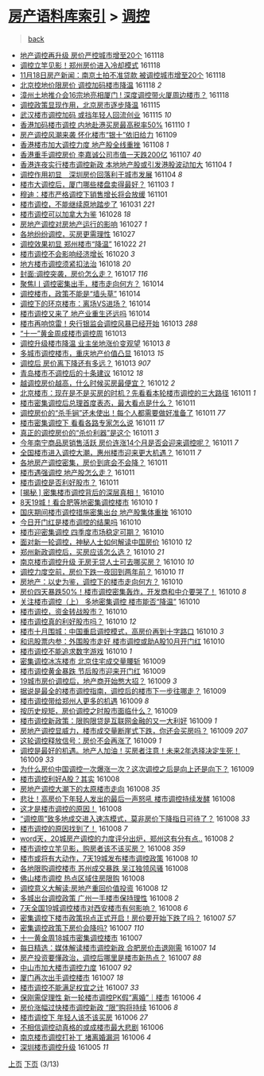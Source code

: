 [房产语料库索引](../../README.md)  > [调控](调控.md)
====
> [back](../README.md)

- [地产调控再升级 房价严控城市增至20个](http://jkwz.applinzi.com/ittc/6901896656575792133.html#%E5%9C%B0%E4%BA%A7%E8%B0%83%E6%8E%A7%E5%86%8D%E5%8D%87%E7%BA%A7+%E6%88%BF%E4%BB%B7%E4%B8%A5%E6%8E%A7%E5%9F%8E%E5%B8%82%E5%A2%9E%E8%87%B320%E4%B8%AA) 161118  
- [调控立竿见影！郑州房价进入冷却模式](http://jkwz.applinzi.com/ittc/6901888719694332932.html#%E8%B0%83%E6%8E%A7%E7%AB%8B%E7%AB%BF%E8%A7%81%E5%BD%B1%EF%BC%81%E9%83%91%E5%B7%9E%E6%88%BF%E4%BB%B7%E8%BF%9B%E5%85%A5%E5%86%B7%E5%8D%B4%E6%A8%A1%E5%BC%8F) 161118  
- [11月18日房产新闻：南京土拍不准贷款 被调控城市增至20个](http://jkwz.applinzi.com/ittc/6901863042471429125.html#11%E6%9C%8818%E6%97%A5%E6%88%BF%E4%BA%A7%E6%96%B0%E9%97%BB%EF%BC%9A%E5%8D%97%E4%BA%AC%E5%9C%9F%E6%8B%8D%E4%B8%8D%E5%87%86%E8%B4%B7%E6%AC%BE+%E8%A2%AB%E8%B0%83%E6%8E%A7%E5%9F%8E%E5%B8%82%E5%A2%9E%E8%87%B320%E4%B8%AA) 161118  
- [北京控地价限房价 调控加码楼市降温](http://jkwz.applinzi.com/ittc/6901766479669625861.html#%E5%8C%97%E4%BA%AC%E6%8E%A7%E5%9C%B0%E4%BB%B7%E9%99%90%E6%88%BF%E4%BB%B7+%E8%B0%83%E6%8E%A7%E5%8A%A0%E7%A0%81%E6%A5%BC%E5%B8%82%E9%99%8D%E6%B8%A9) 161118 *2* 
- [漳州土地推介会16宗地亮相厦门 ! 深度调控带火厦周边楼市？](http://jkwz.applinzi.com/ittc/6901755200494109701.html#%E6%BC%B3%E5%B7%9E%E5%9C%9F%E5%9C%B0%E6%8E%A8%E4%BB%8B%E4%BC%9A16%E5%AE%97%E5%9C%B0%E4%BA%AE%E7%9B%B8%E5%8E%A6%E9%97%A8+%21+%E6%B7%B1%E5%BA%A6%E8%B0%83%E6%8E%A7%E5%B8%A6%E7%81%AB%E5%8E%A6%E5%91%A8%E8%BE%B9%E6%A5%BC%E5%B8%82%EF%BC%9F) 161118  
- [调控政策显现作用，北京房市逐步降温](http://jkwz.applinzi.com/ittc/6900734785780974597.html#%E8%B0%83%E6%8E%A7%E6%94%BF%E7%AD%96%E6%98%BE%E7%8E%B0%E4%BD%9C%E7%94%A8%EF%BC%8C%E5%8C%97%E4%BA%AC%E6%88%BF%E5%B8%82%E9%80%90%E6%AD%A5%E9%99%8D%E6%B8%A9) 161115  
- [武汉楼市调控加码 或挡年轻人回流创业](http://jkwz.applinzi.com/ittc/6900694701534872580.html#%E6%AD%A6%E6%B1%89%E6%A5%BC%E5%B8%82%E8%B0%83%E6%8E%A7%E5%8A%A0%E7%A0%81+%E6%88%96%E6%8C%A1%E5%B9%B4%E8%BD%BB%E4%BA%BA%E5%9B%9E%E6%B5%81%E5%88%9B%E4%B8%9A) 161115 *10* 
- [香港加码楼市调控 内地赴港买房最高税率50%](http://jkwz.applinzi.com/ittc/6898929468776645636.html#%E9%A6%99%E6%B8%AF%E5%8A%A0%E7%A0%81%E6%A5%BC%E5%B8%82%E8%B0%83%E6%8E%A7+%E5%86%85%E5%9C%B0%E8%B5%B4%E6%B8%AF%E4%B9%B0%E6%88%BF%E6%9C%80%E9%AB%98%E7%A8%8E%E7%8E%8750%25) 161110 *1* 
- [房产调控风潮来袭 怀化楼市“银十”依旧给力](http://jkwz.applinzi.com/ittc/6898309167365751813.html#%E6%88%BF%E4%BA%A7%E8%B0%83%E6%8E%A7%E9%A3%8E%E6%BD%AE%E6%9D%A5%E8%A2%AD+%E6%80%80%E5%8C%96%E6%A5%BC%E5%B8%82%E2%80%9C%E9%93%B6%E5%8D%81%E2%80%9D%E4%BE%9D%E6%97%A7%E7%BB%99%E5%8A%9B) 161109  
- [香港楼市加大调控力度 地产股全线重挫](http://jkwz.applinzi.com/ittc/6897954712854217732.html#%E9%A6%99%E6%B8%AF%E6%A5%BC%E5%B8%82%E5%8A%A0%E5%A4%A7%E8%B0%83%E6%8E%A7%E5%8A%9B%E5%BA%A6+%E5%9C%B0%E4%BA%A7%E8%82%A1%E5%85%A8%E7%BA%BF%E9%87%8D%E6%8C%AB) 161108 *1* 
- [香港重手调控房价 李嘉诚公司市值一天跌200亿](http://jkwz.applinzi.com/ittc/6897846041260327940.html#%E9%A6%99%E6%B8%AF%E9%87%8D%E6%89%8B%E8%B0%83%E6%8E%A7%E6%88%BF%E4%BB%B7+%E6%9D%8E%E5%98%89%E8%AF%9A%E5%85%AC%E5%8F%B8%E5%B8%82%E5%80%BC%E4%B8%80%E5%A4%A9%E8%B7%8C200%E4%BA%BF) 161107 *40* 
- [香港连夜实行楼市调控新政 本地地产股或引发港股波动加大](http://jkwz.applinzi.com/ittc/6896748243802653701.html#%E9%A6%99%E6%B8%AF%E8%BF%9E%E5%A4%9C%E5%AE%9E%E8%A1%8C%E6%A5%BC%E5%B8%82%E8%B0%83%E6%8E%A7%E6%96%B0%E6%94%BF+%E6%9C%AC%E5%9C%B0%E5%9C%B0%E4%BA%A7%E8%82%A1%E6%88%96%E5%BC%95%E5%8F%91%E6%B8%AF%E8%82%A1%E6%B3%A2%E5%8A%A8%E5%8A%A0%E5%A4%A7) 161104 *1* 
- [调控作用初显　深圳房价回落利于城市发展](http://jkwz.applinzi.com/ittc/6896399268570465284.html#%E8%B0%83%E6%8E%A7%E4%BD%9C%E7%94%A8%E5%88%9D%E6%98%BE%E3%80%80%E6%B7%B1%E5%9C%B3%E6%88%BF%E4%BB%B7%E5%9B%9E%E8%90%BD%E5%88%A9%E4%BA%8E%E5%9F%8E%E5%B8%82%E5%8F%91%E5%B1%95) 161104 *8* 
- [楼市大调控后，厦门哪些楼盘卖得最好？](http://jkwz.applinzi.com/ittc/6896198183436157956.html#%E6%A5%BC%E5%B8%82%E5%A4%A7%E8%B0%83%E6%8E%A7%E5%90%8E%EF%BC%8C%E5%8E%A6%E9%97%A8%E5%93%AA%E4%BA%9B%E6%A5%BC%E7%9B%98%E5%8D%96%E5%BE%97%E6%9C%80%E5%A5%BD%EF%BC%9F) 161103 *1* 
- [穆迪：楼市严格调控下销售增长将会放缓](http://jkwz.applinzi.com/ittc/6895597520020833284.html#%E7%A9%86%E8%BF%AA%EF%BC%9A%E6%A5%BC%E5%B8%82%E4%B8%A5%E6%A0%BC%E8%B0%83%E6%8E%A7%E4%B8%8B%E9%94%80%E5%94%AE%E5%A2%9E%E9%95%BF%E5%B0%86%E4%BC%9A%E6%94%BE%E7%BC%93) 161101  
- [楼市调控，不能继续原地踏步了](http://jkwz.applinzi.com/ittc/6894980476321661957.html#%E6%A5%BC%E5%B8%82%E8%B0%83%E6%8E%A7%EF%BC%8C%E4%B8%8D%E8%83%BD%E7%BB%A7%E7%BB%AD%E5%8E%9F%E5%9C%B0%E8%B8%8F%E6%AD%A5%E4%BA%86) 161031 *221* 
- [楼市调控可以加拿大为鉴](http://jkwz.applinzi.com/ittc/6893956451524936708.html#%E6%A5%BC%E5%B8%82%E8%B0%83%E6%8E%A7%E5%8F%AF%E4%BB%A5%E5%8A%A0%E6%8B%BF%E5%A4%A7%E4%B8%BA%E9%89%B4) 161028 *18* 
- [房地产调控对房地产运行的影响](http://jkwz.applinzi.com/ittc/6893705509860803588.html#%E6%88%BF%E5%9C%B0%E4%BA%A7%E8%B0%83%E6%8E%A7%E5%AF%B9%E6%88%BF%E5%9C%B0%E4%BA%A7%E8%BF%90%E8%A1%8C%E7%9A%84%E5%BD%B1%E5%93%8D) 161027 *1* 
- [各地纷纷调控，买房更需理性](http://jkwz.applinzi.com/ittc/6893702887711966213.html#%E5%90%84%E5%9C%B0%E7%BA%B7%E7%BA%B7%E8%B0%83%E6%8E%A7%EF%BC%8C%E4%B9%B0%E6%88%BF%E6%9B%B4%E9%9C%80%E7%90%86%E6%80%A7) 161027  
- [调控效果初显 郑州楼市“降温”](http://jkwz.applinzi.com/ittc/6891823893450327044.html#%E8%B0%83%E6%8E%A7%E6%95%88%E6%9E%9C%E5%88%9D%E6%98%BE+%E9%83%91%E5%B7%9E%E6%A5%BC%E5%B8%82%E2%80%9C%E9%99%8D%E6%B8%A9%E2%80%9D) 161022 *21* 
- [楼市调控不会影响经济增长](http://jkwz.applinzi.com/ittc/6890971153815831556.html#%E6%A5%BC%E5%B8%82%E8%B0%83%E6%8E%A7%E4%B8%8D%E4%BC%9A%E5%BD%B1%E5%93%8D%E7%BB%8F%E6%B5%8E%E5%A2%9E%E9%95%BF) 161020 *3* 
- [地方楼市调控须紧扣法治](http://jkwz.applinzi.com/ittc/6890173825286669317.html#%E5%9C%B0%E6%96%B9%E6%A5%BC%E5%B8%82%E8%B0%83%E6%8E%A7%E9%A1%BB%E7%B4%A7%E6%89%A3%E6%B3%95%E6%B2%BB) 161018 *20* 
- [封面:调控突袭，房价怎么走？](http://jkwz.applinzi.com/ittc/6889917935023293444.html#%E5%B0%81%E9%9D%A2%3A%E8%B0%83%E6%8E%A7%E7%AA%81%E8%A2%AD%EF%BC%8C%E6%88%BF%E4%BB%B7%E6%80%8E%E4%B9%88%E8%B5%B0%EF%BC%9F) 161017 *116* 
- [聚焦Ⅰ丨调控密集出手，楼市走向何方？](http://jkwz.applinzi.com/ittc/6888853665242153988.html#%E8%81%9A%E7%84%A6%E2%85%A0%E4%B8%A8%E8%B0%83%E6%8E%A7%E5%AF%86%E9%9B%86%E5%87%BA%E6%89%8B%EF%BC%8C%E6%A5%BC%E5%B8%82%E8%B5%B0%E5%90%91%E4%BD%95%E6%96%B9%EF%BC%9F) 161014  
- [调控楼市，政策不能是“墙头草”](http://jkwz.applinzi.com/ittc/6888782455737156613.html#%E8%B0%83%E6%8E%A7%E6%A5%BC%E5%B8%82%EF%BC%8C%E6%94%BF%E7%AD%96%E4%B8%8D%E8%83%BD%E6%98%AF%E2%80%9C%E5%A2%99%E5%A4%B4%E8%8D%89%E2%80%9D) 161014  
- [调控下的环京楼市：离场VS进场？](http://jkwz.applinzi.com/ittc/6888670168158307332.html#%E8%B0%83%E6%8E%A7%E4%B8%8B%E7%9A%84%E7%8E%AF%E4%BA%AC%E6%A5%BC%E5%B8%82%EF%BC%9A%E7%A6%BB%E5%9C%BAVS%E8%BF%9B%E5%9C%BA%EF%BC%9F) 161014  
- [楼市调控又来了 地产业重生还远吗](http://jkwz.applinzi.com/ittc/6888654046914675716.html#%E6%A5%BC%E5%B8%82%E8%B0%83%E6%8E%A7%E5%8F%88%E6%9D%A5%E4%BA%86+%E5%9C%B0%E4%BA%A7%E4%B8%9A%E9%87%8D%E7%94%9F%E8%BF%98%E8%BF%9C%E5%90%97) 161014  
- [楼市再响惊雷！央行银监会调控风暴已经开始](http://jkwz.applinzi.com/ittc/6888537382118228997.html#%E6%A5%BC%E5%B8%82%E5%86%8D%E5%93%8D%E6%83%8A%E9%9B%B7%EF%BC%81%E5%A4%AE%E8%A1%8C%E9%93%B6%E7%9B%91%E4%BC%9A%E8%B0%83%E6%8E%A7%E9%A3%8E%E6%9A%B4%E5%B7%B2%E7%BB%8F%E5%BC%80%E5%A7%8B) 161013 *288* 
- [“十一”黄金周成楼市调控周](http://jkwz.applinzi.com/ittc/6888406186818274309.html#%E2%80%9C%E5%8D%81%E4%B8%80%E2%80%9D%E9%BB%84%E9%87%91%E5%91%A8%E6%88%90%E6%A5%BC%E5%B8%82%E8%B0%83%E6%8E%A7%E5%91%A8) 161013  
- [调控升级楼市降温 业主坐地涨价变观望](http://jkwz.applinzi.com/ittc/6888352350846059525.html#%E8%B0%83%E6%8E%A7%E5%8D%87%E7%BA%A7%E6%A5%BC%E5%B8%82%E9%99%8D%E6%B8%A9+%E4%B8%9A%E4%B8%BB%E5%9D%90%E5%9C%B0%E6%B6%A8%E4%BB%B7%E5%8F%98%E8%A7%82%E6%9C%9B) 161013 *8* 
- [多城市调控楼市，重庆地产价值凸显](http://jkwz.applinzi.com/ittc/6888304677858313220.html#%E5%A4%9A%E5%9F%8E%E5%B8%82%E8%B0%83%E6%8E%A7%E6%A5%BC%E5%B8%82%EF%BC%8C%E9%87%8D%E5%BA%86%E5%9C%B0%E4%BA%A7%E4%BB%B7%E5%80%BC%E5%87%B8%E6%98%BE) 161013 *15* 
- [调控后 房价离下降还有多远？](http://jkwz.applinzi.com/ittc/6888280796913206277.html#%E8%B0%83%E6%8E%A7%E5%90%8E+%E6%88%BF%E4%BB%B7%E7%A6%BB%E4%B8%8B%E9%99%8D%E8%BF%98%E6%9C%89%E5%A4%9A%E8%BF%9C%EF%BC%9F) 161013 *907* 
- [青岛楼市不调控后的十条建议](http://jkwz.applinzi.com/ittc/6888018412017550340.html#%E9%9D%92%E5%B2%9B%E6%A5%BC%E5%B8%82%E4%B8%8D%E8%B0%83%E6%8E%A7%E5%90%8E%E7%9A%84%E5%8D%81%E6%9D%A1%E5%BB%BA%E8%AE%AE) 161012 *18* 
- [越调控房价越高，什么时候买房最便宜？](http://jkwz.applinzi.com/ittc/6888012753335223300.html#%E8%B6%8A%E8%B0%83%E6%8E%A7%E6%88%BF%E4%BB%B7%E8%B6%8A%E9%AB%98%EF%BC%8C%E4%BB%80%E4%B9%88%E6%97%B6%E5%80%99%E4%B9%B0%E6%88%BF%E6%9C%80%E4%BE%BF%E5%AE%9C%EF%BC%9F) 161012 *2* 
- [北京楼市：现在是不是买房的时机？先看看本轮楼市调控的三大路径](http://jkwz.applinzi.com/ittc/6887865617700357125.html#%E5%8C%97%E4%BA%AC%E6%A5%BC%E5%B8%82%EF%BC%9A%E7%8E%B0%E5%9C%A8%E6%98%AF%E4%B8%8D%E6%98%AF%E4%B9%B0%E6%88%BF%E7%9A%84%E6%97%B6%E6%9C%BA%EF%BC%9F%E5%85%88%E7%9C%8B%E7%9C%8B%E6%9C%AC%E8%BD%AE%E6%A5%BC%E5%B8%82%E8%B0%83%E6%8E%A7%E7%9A%84%E4%B8%89%E5%A4%A7%E8%B7%AF%E5%BE%84) 161011 *1* 
- [楼市密集调控后总理首度表态，最大看点是什么？](http://jkwz.applinzi.com/ittc/6887863804674704388.html#%E6%A5%BC%E5%B8%82%E5%AF%86%E9%9B%86%E8%B0%83%E6%8E%A7%E5%90%8E%E6%80%BB%E7%90%86%E9%A6%96%E5%BA%A6%E8%A1%A8%E6%80%81%EF%BC%8C%E6%9C%80%E5%A4%A7%E7%9C%8B%E7%82%B9%E6%98%AF%E4%BB%80%E4%B9%88%EF%BC%9F) 161011  
- [调控房价的“杀手锏”还未使出！每个人都需要做好准备了](http://jkwz.applinzi.com/ittc/6887841386371499013.html#%E8%B0%83%E6%8E%A7%E6%88%BF%E4%BB%B7%E7%9A%84%E2%80%9C%E6%9D%80%E6%89%8B%E9%94%8F%E2%80%9D%E8%BF%98%E6%9C%AA%E4%BD%BF%E5%87%BA%EF%BC%81%E6%AF%8F%E4%B8%AA%E4%BA%BA%E9%83%BD%E9%9C%80%E8%A6%81%E5%81%9A%E5%A5%BD%E5%87%86%E5%A4%87%E4%BA%86) 161011 *77* 
- [楼市密集调控下 看看各路专家怎么说](http://jkwz.applinzi.com/ittc/6887824113338418180.html#%E6%A5%BC%E5%B8%82%E5%AF%86%E9%9B%86%E8%B0%83%E6%8E%A7%E4%B8%8B+%E7%9C%8B%E7%9C%8B%E5%90%84%E8%B7%AF%E4%B8%93%E5%AE%B6%E6%80%8E%E4%B9%88%E8%AF%B4) 161011 *17* 
- [真正的调控房价的“杀价利器”是这个](http://jkwz.applinzi.com/ittc/6887784738202321925.html#%E7%9C%9F%E6%AD%A3%E7%9A%84%E8%B0%83%E6%8E%A7%E6%88%BF%E4%BB%B7%E7%9A%84%E2%80%9C%E6%9D%80%E4%BB%B7%E5%88%A9%E5%99%A8%E2%80%9D%E6%98%AF%E8%BF%99%E4%B8%AA) 161011 *3* 
- [今年南宁商品房销售活跃 房价连涨14个月是否会迎来调控呢？](http://jkwz.applinzi.com/ittc/6887751003591410693.html#%E4%BB%8A%E5%B9%B4%E5%8D%97%E5%AE%81%E5%95%86%E5%93%81%E6%88%BF%E9%94%80%E5%94%AE%E6%B4%BB%E8%B7%83+%E6%88%BF%E4%BB%B7%E8%BF%9E%E6%B6%A814%E4%B8%AA%E6%9C%88%E6%98%AF%E5%90%A6%E4%BC%9A%E8%BF%8E%E6%9D%A5%E8%B0%83%E6%8E%A7%E5%91%A2%EF%BC%9F) 161011 *7* 
- [全国楼市进入调控大潮，惠州楼市迎来更大机遇？](http://jkwz.applinzi.com/ittc/6887735482376520709.html#%E5%85%A8%E5%9B%BD%E6%A5%BC%E5%B8%82%E8%BF%9B%E5%85%A5%E8%B0%83%E6%8E%A7%E5%A4%A7%E6%BD%AE%EF%BC%8C%E6%83%A0%E5%B7%9E%E6%A5%BC%E5%B8%82%E8%BF%8E%E6%9D%A5%E6%9B%B4%E5%A4%A7%E6%9C%BA%E9%81%87%EF%BC%9F) 161011 *7* 
- [各地房产调控密集，房价到底会不会降？](http://jkwz.applinzi.com/ittc/6887729083361788933.html#%E5%90%84%E5%9C%B0%E6%88%BF%E4%BA%A7%E8%B0%83%E6%8E%A7%E5%AF%86%E9%9B%86%EF%BC%8C%E6%88%BF%E4%BB%B7%E5%88%B0%E5%BA%95%E4%BC%9A%E4%B8%8D%E4%BC%9A%E9%99%8D%EF%BC%9F) 161011  
- [楼市遇强调控 地产股怎么走？](http://jkwz.applinzi.com/ittc/6887558086251774981.html#%E6%A5%BC%E5%B8%82%E9%81%87%E5%BC%BA%E8%B0%83%E6%8E%A7+%E5%9C%B0%E4%BA%A7%E8%82%A1%E6%80%8E%E4%B9%88%E8%B5%B0%EF%BC%9F) 161011  
- [楼市调控是否利好股市？](http://jkwz.applinzi.com/ittc/6887523666262230021.html#%E6%A5%BC%E5%B8%82%E8%B0%83%E6%8E%A7%E6%98%AF%E5%90%A6%E5%88%A9%E5%A5%BD%E8%82%A1%E5%B8%82%EF%BC%9F) 161011  
- [[揭秘 ] 密集楼市调控背后的深层真相！](http://jkwz.applinzi.com/ittc/6887459171124904964.html#%5B%E6%8F%AD%E7%A7%98+%5D+%E5%AF%86%E9%9B%86%E6%A5%BC%E5%B8%82%E8%B0%83%E6%8E%A7%E8%83%8C%E5%90%8E%E7%9A%84%E6%B7%B1%E5%B1%82%E7%9C%9F%E7%9B%B8%EF%BC%81) 161010  
- [8天19城！看合肥等地密集调控楼市](http://jkwz.applinzi.com/ittc/6887462942307517444.html#8%E5%A4%A919%E5%9F%8E%EF%BC%81%E7%9C%8B%E5%90%88%E8%82%A5%E7%AD%89%E5%9C%B0%E5%AF%86%E9%9B%86%E8%B0%83%E6%8E%A7%E6%A5%BC%E5%B8%82) 161010 *1* 
- [国庆期间楼市调控措施密集出台 地产股集体重挫](http://jkwz.applinzi.com/ittc/6887435507268584452.html#%E5%9B%BD%E5%BA%86%E6%9C%9F%E9%97%B4%E6%A5%BC%E5%B8%82%E8%B0%83%E6%8E%A7%E6%8E%AA%E6%96%BD%E5%AF%86%E9%9B%86%E5%87%BA%E5%8F%B0+%E5%9C%B0%E4%BA%A7%E8%82%A1%E9%9B%86%E4%BD%93%E9%87%8D%E6%8C%AB) 161010  
- [今日开门红是楼市调控的结果吗](http://jkwz.applinzi.com/ittc/6887416239923659780.html#%E4%BB%8A%E6%97%A5%E5%BC%80%E9%97%A8%E7%BA%A2%E6%98%AF%E6%A5%BC%E5%B8%82%E8%B0%83%E6%8E%A7%E7%9A%84%E7%BB%93%E6%9E%9C%E5%90%97) 161010  
- [楼市迎密集调控 四季度市场稳定可期？](http://jkwz.applinzi.com/ittc/6887410099823313925.html#%E6%A5%BC%E5%B8%82%E8%BF%8E%E5%AF%86%E9%9B%86%E8%B0%83%E6%8E%A7+%E5%9B%9B%E5%AD%A3%E5%BA%A6%E5%B8%82%E5%9C%BA%E7%A8%B3%E5%AE%9A%E5%8F%AF%E6%9C%9F%EF%BC%9F) 161010  
- [面对新一轮调控，神秘人士如何解读中国房价](http://jkwz.applinzi.com/ittc/6887386849470841860.html#%E9%9D%A2%E5%AF%B9%E6%96%B0%E4%B8%80%E8%BD%AE%E8%B0%83%E6%8E%A7%EF%BC%8C%E7%A5%9E%E7%A7%98%E4%BA%BA%E5%A3%AB%E5%A6%82%E4%BD%95%E8%A7%A3%E8%AF%BB%E4%B8%AD%E5%9B%BD%E6%88%BF%E4%BB%B7) 161010 *12* 
- [郑州新政调控后，买房应该怎么选？](http://jkwz.applinzi.com/ittc/6887385237876638725.html#%E9%83%91%E5%B7%9E%E6%96%B0%E6%94%BF%E8%B0%83%E6%8E%A7%E5%90%8E%EF%BC%8C%E4%B9%B0%E6%88%BF%E5%BA%94%E8%AF%A5%E6%80%8E%E4%B9%88%E9%80%89%EF%BC%9F) 161010 *21* 
- [南京楼市调控升级 无房无贷人士可去哪买房？](http://jkwz.applinzi.com/ittc/6887369266122195972.html#%E5%8D%97%E4%BA%AC%E6%A5%BC%E5%B8%82%E8%B0%83%E6%8E%A7%E5%8D%87%E7%BA%A7+%E6%97%A0%E6%88%BF%E6%97%A0%E8%B4%B7%E4%BA%BA%E5%A3%AB%E5%8F%AF%E5%8E%BB%E5%93%AA%E4%B9%B0%E6%88%BF%EF%BC%9F) 161010 *10* 
- [调控力度空前，房价下跌一夜回到两年前？](http://jkwz.applinzi.com/ittc/6887352889713886212.html#%E8%B0%83%E6%8E%A7%E5%8A%9B%E5%BA%A6%E7%A9%BA%E5%89%8D%EF%BC%8C%E6%88%BF%E4%BB%B7%E4%B8%8B%E8%B7%8C%E4%B8%80%E5%A4%9C%E5%9B%9E%E5%88%B0%E4%B8%A4%E5%B9%B4%E5%89%8D%EF%BC%9F) 161010 *11* 
- [房地产：以史为鉴，调控下的楼市走向何方？](http://jkwz.applinzi.com/ittc/6887314619542012933.html#%E6%88%BF%E5%9C%B0%E4%BA%A7%EF%BC%9A%E4%BB%A5%E5%8F%B2%E4%B8%BA%E9%89%B4%EF%BC%8C%E8%B0%83%E6%8E%A7%E4%B8%8B%E7%9A%84%E6%A5%BC%E5%B8%82%E8%B5%B0%E5%90%91%E4%BD%95%E6%96%B9%EF%BC%9F) 161010  
- [房价四天暴跌50%！楼市调控密集轰炸，开发商和中介要哭了！](http://jkwz.applinzi.com/ittc/6887302911486329860.html#%E6%88%BF%E4%BB%B7%E5%9B%9B%E5%A4%A9%E6%9A%B4%E8%B7%8C50%25%EF%BC%81%E6%A5%BC%E5%B8%82%E8%B0%83%E6%8E%A7%E5%AF%86%E9%9B%86%E8%BD%B0%E7%82%B8%EF%BC%8C%E5%BC%80%E5%8F%91%E5%95%86%E5%92%8C%E4%B8%AD%E4%BB%8B%E8%A6%81%E5%93%AD%E4%BA%86%EF%BC%81) 161010 *8* 
- [关注楼市调控（上） 多地密集调控 楼市能否“降温”](http://jkwz.applinzi.com/ittc/6887277251262940165.html#%E5%85%B3%E6%B3%A8%E6%A5%BC%E5%B8%82%E8%B0%83%E6%8E%A7%EF%BC%88%E4%B8%8A%EF%BC%89+%E5%A4%9A%E5%9C%B0%E5%AF%86%E9%9B%86%E8%B0%83%E6%8E%A7+%E6%A5%BC%E5%B8%82%E8%83%BD%E5%90%A6%E2%80%9C%E9%99%8D%E6%B8%A9%E2%80%9D) 161010  
- [楼市调控，资金转战股市？](http://jkwz.applinzi.com/ittc/6887274565255824388.html#%E6%A5%BC%E5%B8%82%E8%B0%83%E6%8E%A7%EF%BC%8C%E8%B5%84%E9%87%91%E8%BD%AC%E6%88%98%E8%82%A1%E5%B8%82%EF%BC%9F) 161010  
- [楼市调控真的利好股市吗？](http://jkwz.applinzi.com/ittc/6887268737266222084.html#%E6%A5%BC%E5%B8%82%E8%B0%83%E6%8E%A7%E7%9C%9F%E7%9A%84%E5%88%A9%E5%A5%BD%E8%82%A1%E5%B8%82%E5%90%97%EF%BC%9F) 161010 *12* 
- [楼市十月围城：中国重启调控模式，高房价再到十字路口](http://jkwz.applinzi.com/ittc/6887267377317676036.html#%E6%A5%BC%E5%B8%82%E5%8D%81%E6%9C%88%E5%9B%B4%E5%9F%8E%EF%BC%9A%E4%B8%AD%E5%9B%BD%E9%87%8D%E5%90%AF%E8%B0%83%E6%8E%A7%E6%A8%A1%E5%BC%8F%EF%BC%8C%E9%AB%98%E6%88%BF%E4%BB%B7%E5%86%8D%E5%88%B0%E5%8D%81%E5%AD%97%E8%B7%AF%E5%8F%A3) 161010 *3* 
- [和讯股票内参：外围股市走好 楼市调控或助A股10月开门红](http://jkwz.applinzi.com/ittc/6887260475254899716.html#%E5%92%8C%E8%AE%AF%E8%82%A1%E7%A5%A8%E5%86%85%E5%8F%82%EF%BC%9A%E5%A4%96%E5%9B%B4%E8%82%A1%E5%B8%82%E8%B5%B0%E5%A5%BD+%E6%A5%BC%E5%B8%82%E8%B0%83%E6%8E%A7%E6%88%96%E5%8A%A9A%E8%82%A110%E6%9C%88%E5%BC%80%E9%97%A8%E7%BA%A2) 161010  
- [楼市调控不能追求数字游戏](http://jkwz.applinzi.com/ittc/6887174746428408836.html#%E6%A5%BC%E5%B8%82%E8%B0%83%E6%8E%A7%E4%B8%8D%E8%83%BD%E8%BF%BD%E6%B1%82%E6%95%B0%E5%AD%97%E6%B8%B8%E6%88%8F) 161010 *1* 
- [密集调控冰冻楼市 北京住宅成交量腰斩](http://jkwz.applinzi.com/ittc/6887127984854533124.html#%E5%AF%86%E9%9B%86%E8%B0%83%E6%8E%A7%E5%86%B0%E5%86%BB%E6%A5%BC%E5%B8%82+%E5%8C%97%E4%BA%AC%E4%BD%8F%E5%AE%85%E6%88%90%E4%BA%A4%E9%87%8F%E8%85%B0%E6%96%A9) 161009  
- [楼市调控黄金暴跌 节后股市迎来开门红](http://jkwz.applinzi.com/ittc/6887091527221773317.html#%E6%A5%BC%E5%B8%82%E8%B0%83%E6%8E%A7%E9%BB%84%E9%87%91%E6%9A%B4%E8%B7%8C+%E8%8A%82%E5%90%8E%E8%82%A1%E5%B8%82%E8%BF%8E%E6%9D%A5%E5%BC%80%E9%97%A8%E7%BA%A2) 161009  
- [19城市房价调控后，地产商开始憋大招？](http://jkwz.applinzi.com/ittc/6887053315971482629.html#19%E5%9F%8E%E5%B8%82%E6%88%BF%E4%BB%B7%E8%B0%83%E6%8E%A7%E5%90%8E%EF%BC%8C%E5%9C%B0%E4%BA%A7%E5%95%86%E5%BC%80%E5%A7%8B%E6%86%8B%E5%A4%A7%E6%8B%9B%EF%BC%9F) 161009 *3* 
- [据说是最全的楼市调控指南，调控后的楼市下一步往哪走？](http://jkwz.applinzi.com/ittc/6887039713134773252.html#%E6%8D%AE%E8%AF%B4%E6%98%AF%E6%9C%80%E5%85%A8%E7%9A%84%E6%A5%BC%E5%B8%82%E8%B0%83%E6%8E%A7%E6%8C%87%E5%8D%97%EF%BC%8C%E8%B0%83%E6%8E%A7%E5%90%8E%E7%9A%84%E6%A5%BC%E5%B8%82%E4%B8%8B%E4%B8%80%E6%AD%A5%E5%BE%80%E5%93%AA%E8%B5%B0%EF%BC%9F) 161009  
- [楼市调控带给郑州人更多的机遇](http://jkwz.applinzi.com/ittc/6887010970995524612.html#%E6%A5%BC%E5%B8%82%E8%B0%83%E6%8E%A7%E5%B8%A6%E7%BB%99%E9%83%91%E5%B7%9E%E4%BA%BA%E6%9B%B4%E5%A4%9A%E7%9A%84%E6%9C%BA%E9%81%87) 161009 *8* 
- [按历史规矩，房价调控之时股市面临什么？](http://jkwz.applinzi.com/ittc/6886993334400189444.html#%E6%8C%89%E5%8E%86%E5%8F%B2%E8%A7%84%E7%9F%A9%EF%BC%8C%E6%88%BF%E4%BB%B7%E8%B0%83%E6%8E%A7%E4%B9%8B%E6%97%B6%E8%82%A1%E5%B8%82%E9%9D%A2%E4%B8%B4%E4%BB%80%E4%B9%88%EF%BC%9F) 161009  
- [楼市调控新政策：限购限贷是互联网金融的又一大利好](http://jkwz.applinzi.com/ittc/6886942520377869316.html#%E6%A5%BC%E5%B8%82%E8%B0%83%E6%8E%A7%E6%96%B0%E6%94%BF%E7%AD%96%EF%BC%9A%E9%99%90%E8%B4%AD%E9%99%90%E8%B4%B7%E6%98%AF%E4%BA%92%E8%81%94%E7%BD%91%E9%87%91%E8%9E%8D%E7%9A%84%E5%8F%88%E4%B8%80%E5%A4%A7%E5%88%A9%E5%A5%BD) 161009 *1* 
- [房地产调控显威力，楼市成交量断崖式下跌，你还会买房吗？](http://jkwz.applinzi.com/ittc/6886918835537445893.html#%E6%88%BF%E5%9C%B0%E4%BA%A7%E8%B0%83%E6%8E%A7%E6%98%BE%E5%A8%81%E5%8A%9B%EF%BC%8C%E6%A5%BC%E5%B8%82%E6%88%90%E4%BA%A4%E9%87%8F%E6%96%AD%E5%B4%96%E5%BC%8F%E4%B8%8B%E8%B7%8C%EF%BC%8C%E4%BD%A0%E8%BF%98%E4%BC%9A%E4%B9%B0%E6%88%BF%E5%90%97%EF%BC%9F) 161009 *207* 
- [这轮调控释放信号：房价不会再涨了](http://jkwz.applinzi.com/ittc/6886910366935680005.html#%E8%BF%99%E8%BD%AE%E8%B0%83%E6%8E%A7%E9%87%8A%E6%94%BE%E4%BF%A1%E5%8F%B7%EF%BC%9A%E6%88%BF%E4%BB%B7%E4%B8%8D%E4%BC%9A%E5%86%8D%E6%B6%A8%E4%BA%86) 161009 *1* 
- [调控是最好的机遇。地产人加油！买房者注意！未来2年选择决定生死！](http://jkwz.applinzi.com/ittc/6886904745658156036.html#%E8%B0%83%E6%8E%A7%E6%98%AF%E6%9C%80%E5%A5%BD%E7%9A%84%E6%9C%BA%E9%81%87%E3%80%82%E5%9C%B0%E4%BA%A7%E4%BA%BA%E5%8A%A0%E6%B2%B9%EF%BC%81%E4%B9%B0%E6%88%BF%E8%80%85%E6%B3%A8%E6%84%8F%EF%BC%81%E6%9C%AA%E6%9D%A52%E5%B9%B4%E9%80%89%E6%8B%A9%E5%86%B3%E5%AE%9A%E7%94%9F%E6%AD%BB%EF%BC%81) 161009 *33* 
- [为什么房价中国调控一次爆涨一次？这次调控之后是向上还是向下？](http://jkwz.applinzi.com/ittc/6886588137324676101.html#%E4%B8%BA%E4%BB%80%E4%B9%88%E6%88%BF%E4%BB%B7%E4%B8%AD%E5%9B%BD%E8%B0%83%E6%8E%A7%E4%B8%80%E6%AC%A1%E7%88%86%E6%B6%A8%E4%B8%80%E6%AC%A1%EF%BC%9F%E8%BF%99%E6%AC%A1%E8%B0%83%E6%8E%A7%E4%B9%8B%E5%90%8E%E6%98%AF%E5%90%91%E4%B8%8A%E8%BF%98%E6%98%AF%E5%90%91%E4%B8%8B%EF%BC%9F) 161009  
- [楼市调控利好A股？其实](http://jkwz.applinzi.com/ittc/6886766030960985092.html#%E6%A5%BC%E5%B8%82%E8%B0%83%E6%8E%A7%E5%88%A9%E5%A5%BDA%E8%82%A1%EF%BC%9F%E5%85%B6%E5%AE%9E) 161008  
- [房地产调控大潮下的太原楼市走向](http://jkwz.applinzi.com/ittc/6886640148879508484.html#%E6%88%BF%E5%9C%B0%E4%BA%A7%E8%B0%83%E6%8E%A7%E5%A4%A7%E6%BD%AE%E4%B8%8B%E7%9A%84%E5%A4%AA%E5%8E%9F%E6%A5%BC%E5%B8%82%E8%B5%B0%E5%90%91) 161008 *35* 
- [悲壮！高房价下年轻人发出的最后一声怒吼 楼市调控持续发酵](http://jkwz.applinzi.com/ittc/6886695925061256197.html#%E6%82%B2%E5%A3%AE%EF%BC%81%E9%AB%98%E6%88%BF%E4%BB%B7%E4%B8%8B%E5%B9%B4%E8%BD%BB%E4%BA%BA%E5%8F%91%E5%87%BA%E7%9A%84%E6%9C%80%E5%90%8E%E4%B8%80%E5%A3%B0%E6%80%92%E5%90%BC+%E6%A5%BC%E5%B8%82%E8%B0%83%E6%8E%A7%E6%8C%81%E7%BB%AD%E5%8F%91%E9%85%B5) 161008  
- [这才是楼市调控的原因！](http://jkwz.applinzi.com/ittc/6886691669453308933.html#%E8%BF%99%E6%89%8D%E6%98%AF%E6%A5%BC%E5%B8%82%E8%B0%83%E6%8E%A7%E7%9A%84%E5%8E%9F%E5%9B%A0%EF%BC%81) 161008  
- [“调控周”致多地成交进入速冻模式，莫非房价下降指日可待了？](http://jkwz.applinzi.com/ittc/6886688656831546372.html#%E2%80%9C%E8%B0%83%E6%8E%A7%E5%91%A8%E2%80%9D%E8%87%B4%E5%A4%9A%E5%9C%B0%E6%88%90%E4%BA%A4%E8%BF%9B%E5%85%A5%E9%80%9F%E5%86%BB%E6%A8%A1%E5%BC%8F%EF%BC%8C%E8%8E%AB%E9%9D%9E%E6%88%BF%E4%BB%B7%E4%B8%8B%E9%99%8D%E6%8C%87%E6%97%A5%E5%8F%AF%E5%BE%85%E4%BA%86%EF%BC%9F) 161008 *33* 
- [楼市调控的原因找到了！](http://jkwz.applinzi.com/ittc/6886688648883340292.html#%E6%A5%BC%E5%B8%82%E8%B0%83%E6%8E%A7%E7%9A%84%E5%8E%9F%E5%9B%A0%E6%89%BE%E5%88%B0%E4%BA%86%EF%BC%81) 161008 *7* 
- [word天，20城房产调控的力度评分出炉，郑州这有分有点..](http://jkwz.applinzi.com/ittc/6886667349763032069.html#word%E5%A4%A9%EF%BC%8C20%E5%9F%8E%E6%88%BF%E4%BA%A7%E8%B0%83%E6%8E%A7%E7%9A%84%E5%8A%9B%E5%BA%A6%E8%AF%84%E5%88%86%E5%87%BA%E7%82%89%EF%BC%8C%E9%83%91%E5%B7%9E%E8%BF%99%E6%9C%89%E5%88%86%E6%9C%89%E7%82%B9..) 161008 *2* 
- [楼市调控立竿见影，购房者该不该买房？](http://jkwz.applinzi.com/ittc/6886565905772839940.html#%E6%A5%BC%E5%B8%82%E8%B0%83%E6%8E%A7%E7%AB%8B%E7%AB%BF%E8%A7%81%E5%BD%B1%EF%BC%8C%E8%B4%AD%E6%88%BF%E8%80%85%E8%AF%A5%E4%B8%8D%E8%AF%A5%E4%B9%B0%E6%88%BF%EF%BC%9F) 161008 *359* 
- [楼市或将有大动作，7天19城发布楼市调控政策](http://jkwz.applinzi.com/ittc/6886563257749341189.html#%E6%A5%BC%E5%B8%82%E6%88%96%E5%B0%86%E6%9C%89%E5%A4%A7%E5%8A%A8%E4%BD%9C%EF%BC%8C7%E5%A4%A919%E5%9F%8E%E5%8F%91%E5%B8%83%E6%A5%BC%E5%B8%82%E8%B0%83%E6%8E%A7%E6%94%BF%E7%AD%96) 161008 *10* 
- [各地限购调控楼市 苏州成交暴跌 吴江独领风骚](http://jkwz.applinzi.com/ittc/6886562400395854852.html#%E5%90%84%E5%9C%B0%E9%99%90%E8%B4%AD%E8%B0%83%E6%8E%A7%E6%A5%BC%E5%B8%82+%E8%8B%8F%E5%B7%9E%E6%88%90%E4%BA%A4%E6%9A%B4%E8%B7%8C+%E5%90%B4%E6%B1%9F%E7%8B%AC%E9%A2%86%E9%A3%8E%E9%AA%9A) 161008  
- [佛山楼市调控 热点区域住房限购](http://jkwz.applinzi.com/ittc/6886551849565422597.html#%E4%BD%9B%E5%B1%B1%E6%A5%BC%E5%B8%82%E8%B0%83%E6%8E%A7+%E7%83%AD%E7%82%B9%E5%8C%BA%E5%9F%9F%E4%BD%8F%E6%88%BF%E9%99%90%E8%B4%AD) 161008  
- [调控意义大解读:房地产重回价值投资](http://jkwz.applinzi.com/ittc/6886551129046909957.html#%E8%B0%83%E6%8E%A7%E6%84%8F%E4%B9%89%E5%A4%A7%E8%A7%A3%E8%AF%BB%3A%E6%88%BF%E5%9C%B0%E4%BA%A7%E9%87%8D%E5%9B%9E%E4%BB%B7%E5%80%BC%E6%8A%95%E8%B5%84) 161008 *12* 
- [多城出台调控政策 广州一手楼市保持理性](http://jkwz.applinzi.com/ittc/6886358785274151940.html#%E5%A4%9A%E5%9F%8E%E5%87%BA%E5%8F%B0%E8%B0%83%E6%8E%A7%E6%94%BF%E7%AD%96+%E5%B9%BF%E5%B7%9E%E4%B8%80%E6%89%8B%E6%A5%BC%E5%B8%82%E4%BF%9D%E6%8C%81%E7%90%86%E6%80%A7) 161008 *2* 
- [7天全国19城调控楼市对西安楼市有何影响？](http://jkwz.applinzi.com/ittc/6886421047292724229.html#7%E5%A4%A9%E5%85%A8%E5%9B%BD19%E5%9F%8E%E8%B0%83%E6%8E%A7%E6%A5%BC%E5%B8%82%E5%AF%B9%E8%A5%BF%E5%AE%89%E6%A5%BC%E5%B8%82%E6%9C%89%E4%BD%95%E5%BD%B1%E5%93%8D%EF%BC%9F) 161008 *6* 
- [密集调控下楼市政策拐点正式开启！房价要开始下跌了吗？](http://jkwz.applinzi.com/ittc/6886279233562739717.html#%E5%AF%86%E9%9B%86%E8%B0%83%E6%8E%A7%E4%B8%8B%E6%A5%BC%E5%B8%82%E6%94%BF%E7%AD%96%E6%8B%90%E7%82%B9%E6%AD%A3%E5%BC%8F%E5%BC%80%E5%90%AF%EF%BC%81%E6%88%BF%E4%BB%B7%E8%A6%81%E5%BC%80%E5%A7%8B%E4%B8%8B%E8%B7%8C%E4%BA%86%E5%90%97%EF%BC%9F) 161007 *57* 
- [密集调控政策下房价会降吗?](http://jkwz.applinzi.com/ittc/6886163318787539973.html#%E5%AF%86%E9%9B%86%E8%B0%83%E6%8E%A7%E6%94%BF%E7%AD%96%E4%B8%8B%E6%88%BF%E4%BB%B7%E4%BC%9A%E9%99%8D%E5%90%97%3F) 161007 *110* 
- [十一黄金周18城市密集调控楼市](http://jkwz.applinzi.com/ittc/6886190053046354949.html#%E5%8D%81%E4%B8%80%E9%BB%84%E9%87%91%E5%91%A818%E5%9F%8E%E5%B8%82%E5%AF%86%E9%9B%86%E8%B0%83%E6%8E%A7%E6%A5%BC%E5%B8%82) 161007  
- [每日精选：媒体解读楼市调控新政 合肥房价击退刚需](http://jkwz.applinzi.com/ittc/6886188644259333125.html#%E6%AF%8F%E6%97%A5%E7%B2%BE%E9%80%89%EF%BC%9A%E5%AA%92%E4%BD%93%E8%A7%A3%E8%AF%BB%E6%A5%BC%E5%B8%82%E8%B0%83%E6%8E%A7%E6%96%B0%E6%94%BF+%E5%90%88%E8%82%A5%E6%88%BF%E4%BB%B7%E5%87%BB%E9%80%80%E5%88%9A%E9%9C%80) 161007 *14* 
- [房产投资要懂政治，调控后哪里是楼市新热点？](http://jkwz.applinzi.com/ittc/6886175029238170628.html#%E6%88%BF%E4%BA%A7%E6%8A%95%E8%B5%84%E8%A6%81%E6%87%82%E6%94%BF%E6%B2%BB%EF%BC%8C%E8%B0%83%E6%8E%A7%E5%90%8E%E5%93%AA%E9%87%8C%E6%98%AF%E6%A5%BC%E5%B8%82%E6%96%B0%E7%83%AD%E7%82%B9%EF%BC%9F) 161007 *88* 
- [中山市加大楼市调控力度](http://jkwz.applinzi.com/ittc/6886173390859142149.html#%E4%B8%AD%E5%B1%B1%E5%B8%82%E5%8A%A0%E5%A4%A7%E6%A5%BC%E5%B8%82%E8%B0%83%E6%8E%A7%E5%8A%9B%E5%BA%A6) 161007 *92* 
- [厦门再次出手调控楼市](http://jkwz.applinzi.com/ittc/6886125059055289349.html#%E5%8E%A6%E9%97%A8%E5%86%8D%E6%AC%A1%E5%87%BA%E6%89%8B%E8%B0%83%E6%8E%A7%E6%A5%BC%E5%B8%82) 161007 *18* 
- [楼市调控不能满足权宜之计](http://jkwz.applinzi.com/ittc/6886045126677234693.html#%E6%A5%BC%E5%B8%82%E8%B0%83%E6%8E%A7%E4%B8%8D%E8%83%BD%E6%BB%A1%E8%B6%B3%E6%9D%83%E5%AE%9C%E4%B9%8B%E8%AE%A1) 161007 *33* 
- [保刚需促理性 新一轮楼市调控PK假“离婚”｜楼市](http://jkwz.applinzi.com/ittc/6885969546325787652.html#%E4%BF%9D%E5%88%9A%E9%9C%80%E4%BF%83%E7%90%86%E6%80%A7+%E6%96%B0%E4%B8%80%E8%BD%AE%E6%A5%BC%E5%B8%82%E8%B0%83%E6%8E%A7PK%E5%81%87%E2%80%9C%E7%A6%BB%E5%A9%9A%E2%80%9D%EF%BD%9C%E6%A5%BC%E5%B8%82) 161006 *4* 
- [房价涨幅过快楼市调控新政     “限”购将持续](http://jkwz.applinzi.com/ittc/6885937777979425796.html#%E6%88%BF%E4%BB%B7%E6%B6%A8%E5%B9%85%E8%BF%87%E5%BF%AB%E6%A5%BC%E5%B8%82%E8%B0%83%E6%8E%A7%E6%96%B0%E6%94%BF+++++%E2%80%9C%E9%99%90%E2%80%9D%E8%B4%AD%E5%B0%86%E6%8C%81%E7%BB%AD) 161006 *8* 
- [楼市调控下 年轻人该不该买房](http://jkwz.applinzi.com/ittc/6885897360084829188.html#%E6%A5%BC%E5%B8%82%E8%B0%83%E6%8E%A7%E4%B8%8B+%E5%B9%B4%E8%BD%BB%E4%BA%BA%E8%AF%A5%E4%B8%8D%E8%AF%A5%E4%B9%B0%E6%88%BF) 161006 *27* 
- [不相信调控动真格的或成楼市最大悲剧](http://jkwz.applinzi.com/ittc/6885818930504926213.html#%E4%B8%8D%E7%9B%B8%E4%BF%A1%E8%B0%83%E6%8E%A7%E5%8A%A8%E7%9C%9F%E6%A0%BC%E7%9A%84%E6%88%96%E6%88%90%E6%A5%BC%E5%B8%82%E6%9C%80%E5%A4%A7%E6%82%B2%E5%89%A7) 161006  
- [南京楼市调控打补丁 堵离婚漏洞](http://jkwz.applinzi.com/ittc/6885675605080671237.html#%E5%8D%97%E4%BA%AC%E6%A5%BC%E5%B8%82%E8%B0%83%E6%8E%A7%E6%89%93%E8%A1%A5%E4%B8%81+%E5%A0%B5%E7%A6%BB%E5%A9%9A%E6%BC%8F%E6%B4%9E) 161006 *4* 
- [深圳楼市调控升级](http://jkwz.applinzi.com/ittc/6885360166693766149.html#%E6%B7%B1%E5%9C%B3%E6%A5%BC%E5%B8%82%E8%B0%83%E6%8E%A7%E5%8D%87%E7%BA%A7) 161005 *11* 


 [上页](调控4.md) [下页](调控2.md)          (3/13)